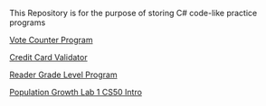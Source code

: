 This Repository is for the purpose of storing C# code-like practice programs 



[Vote Counter Program]( https://axeltirado.github.io/C-Program-Practice-codes-/VotesCounterProgram.txt)


[Credit Card Validator]( https://axeltirado.github.io/C-Program-Practice-codes-/CreditCardValidation.txt)


[Reader Grade Level Program]( https://axeltirado.github.io/C-Program-Practice-codes-/ReaderGradeLevelProgram.txt)


[Population Growth Lab 1 CS50 Intro](https://axeltirado.github.io/C-Program-Practice-codes-/PopulationGrowthLab1.txt.)

